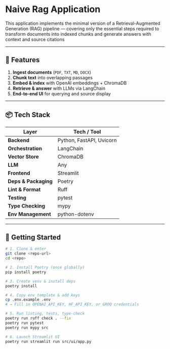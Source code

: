 # Naive Rag Application

This application implements the minimal version of a Retrieval-Augmented Generation (RAG) pipeline — covering only the essential steps required to transform documents into indexed chunks and generate answers with context and source citations

---

## 🎯 Features

1. **Ingest documents** (`PDF`, `TXT`, `MD`, `DOCX`)  
2. **Chunk text** into overlapping passages  
3. **Embed & index** with OpenAI embeddings + ChromaDB  
4. **Retrieve & answer** with LLMs via LangChain
5. **End-to-end UI** for querying and source display

---

## 📦 Tech Stack

| Layer                | Tech / Tool              |
| -------------------- | ------------------------ |
| **Backend**          | Python, FastAPI, Uvicorn |
| **Orchestration**    | LangChain                |
| **Vector Store**     | ChromaDB                 |
| **LLM**              | Any                      |
| **Frontend**         | Streamlit                |
| **Deps & Packaging** | Poetry                   |
| **Lint & Format**    | Ruff                     |
| **Testing**          | pytest                   |
| **Type Checking**    | mypy                     |
| **Env Management**   | python-dotenv            |

---

## 🚀 Getting Started

```bash
# 1. Clone & enter
git clone <repo-url>
cd <repo>

# 2. Install Poetry (once globally)
pip install poetry

# 3. Create venv & install deps
poetry install

# 4. Copy env template & add keys
cp .env.example .env
# → Fill in OPENAI_API_KEY, HF_API_KEY, or GROQ credentials

# 5. Run linting, tests, type-check
poetry run ruff check . --fix
poetry run pytest
poetry run mypy src

# 6. Launch Streamlit UI
poetry run streamlit run src/ui/app.py
